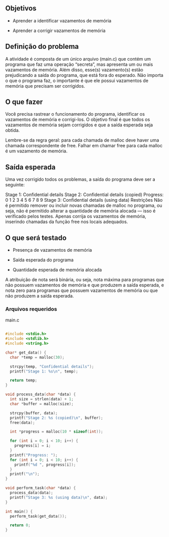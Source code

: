 ## Objetivos
- Aprender a identificar vazamentos de memória

- Aprender a corrigir vazamentos de memória

## Definição do problema
A atividade é composta de um único arquivo (main.c) que contém um programa que faz uma operação “secreta”, mas apresenta um ou mais vazamentos de memória. Além disso, esse(s) vazamento(s) estão prejudicando a saída do programa, que está fora do esperado. Não importa o que o programa faz, o importante é que ele possui vazamentos de memória que precisam ser corrigidos.

## O que fazer
Você precisa rastrear o funcionamento do programa, identificar os vazamentos de memória e corrigi-los. O objetivo final é que todos os vazamentos de memória sejam corrigidos e que a saída esperada seja obtida.

Lembre-se da regra geral: para cada chamada de malloc deve haver uma chamada correspondente de free. Falhar em chamar free para cada malloc é um vazamento de memória.

## Saída esperada
Uma vez corrigido todos os problemas, a saída do programa deve ser a seguinte:

  Stage 1: Confidential details
  Stage 2: Confidential details (copied)
  Progress: 0 1 2 3 4 5 6 7 8 9 
  Stage 3: Confidential details (using data)
Restrições
Não é permitido remover ou incluir novas chamadas de malloc no programa, ou seja, não é permitido alterar a quantidade de memória alocada — isso é verificado pelos testes. Apenas corrija os vazamentos de memória, inserindo chamadas da função free nos locais adequados.

## O que será testado
- Presença de vazamentos de memória

- Saída esperada do programa

- Quantidade esperada de memória alocada

A atribuição de nota será binária, ou seja, nota máxima para programas que não possuem vazamentos de memória e que produzem a saída esperada, e nota zero para programas que possuem vazamentos de memória ou que não produzem a saída esperada.

### Arquivos requeridos
main.c

```C

#include <stdio.h>
#include <stdlib.h>
#include <string.h>

char* get_data() {
  char *temp = malloc(30);

  strcpy(temp, "Confidential details");
  printf("Stage 1: %s\n", temp);

  return temp;
}

void process_data(char *data) {
  int size = strlen(data) + 1;
  char *buffer = malloc(size);

  strcpy(buffer, data);
  printf("Stage 2: %s (copied)\n", buffer);
  free(data); 

  int *progress = malloc(10 * sizeof(int));

  for (int i = 0; i < 10; i++) {
    progress[i] = i;
  }
  printf("Progress: ");
  for (int i = 0; i < 10; i++) {
    printf("%d ", progress[i]);
  }
  printf("\n");
}

void perform_task(char *data) {
  process_data(data);
  printf("Stage 3: %s (using data)\n", data);
}

int main() {
  perform_task(get_data());

  return 0;
}

```

